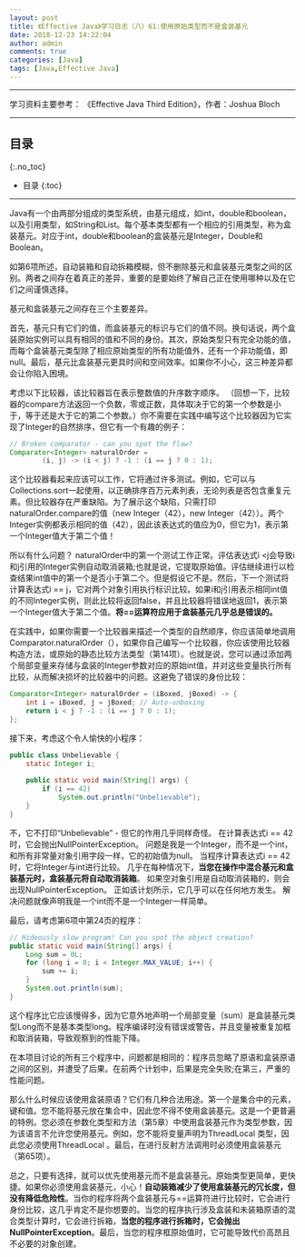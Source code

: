 ```yaml
---
layout: post
title: 《Effective Java》学习日志（八）61:使用原始类型而不是盒装基元
date: 2018-12-23 14:22:04
author: admin
comments: true
categories: [Java]
tags: [Java,Effective Java]
---
```




<!-- more -->

------

学习资料主要参考： 《Effective Java Third Edition》，作者：Joshua Bloch

------

## 目录

{:.no_toc}

* 目录
{:toc}
------

Java有一个由两部分组成的类型系统，由基元组成，如int，double和boolean，以及引用类型，如String和List。每个基本类型都有一个相应的引用类型，称为盒装基元。对应于int，double和boolean的盒装基元是Integer，Double和Boolean。

如第6项所述，自动装箱和自动拆箱模糊，但不删除基元和盒装基元类型之间的区别。两者之间存在着真正的差异，重要的是要始终了解自己正在使用哪种以及在它们之间谨慎选择。

基元和盒装基元之间存在三个主要差异。

首先，基元只有它们的值，而盒装基元的标识与它们的值不同。换句话说，两个盒装原始实例可以具有相同的值和不同的身份。其次，原始类型只有完全功能的值，而每个盒装基元类型除了相应原始类型的所有功能值外，还有一个非功能值，即null。最后，基元比盒装基元更具时间和空间效率。如果你不小心，这三种差异都会让你陷入困境。

考虑以下比较器，该比较器旨在表示整数值的升序数字顺序。 （回想一下，比较器的compare方法返回一个负数，零或正数，具体取决于它的第一个参数是小于，等于还是大于它的第二个参数。）你不需要在实践中编写这个比较器因为它实现了Integer的自然排序，但它有一个有趣的例子：

```java
// Broken comparator - can you spot the flaw?
Comparator<Integer> naturalOrder =
		(i, j) -> (i < j) ? -1 : (i == j ? 0 : 1);
```

这个比较器看起来应该可以工作，它将通过许多测试。例如，它可以与Collections.sort一起使用，以正确排序百万元素列表，无论列表是否包含重复元素。但比较器存在严重缺陷。为了展示这个缺陷，只需打印naturalOrder.compare的值（new Integer（42），new Integer（42））。两个Integer实例都表示相同的值（42），因此该表达式的值应为0，但它为1，表示第一个Integer值大于第二个值！

所以有什么问题？ naturalOrder中的第一个测试工作正常。评估表达式i <j会导致i和j引用的Integer实例自动取消装箱;也就是说，它提取原始值。评估继续进行以检查结果int值中的第一个是否小于第二个。但是假设它不是。然后，下一个测试将计算表达式i == j，它对两个对象引用执行标识比较。如果i和j引用表示相同int值的不同Integer实例，则此比较将返回false，并且比较器将错误地返回1，表示第一个Integer值大于第二个值。**将==运算符应用于盒装基元几乎总是错误的。**

在实践中，如果你需要一个比较器来描述一个类型的自然顺序，你应该简单地调用Comparator.naturalOrder（），如果你自己编写一个比较器，你应该使用比较器构造方法，或原始的静态比较方法类型（第14项）。也就是说，您可以通过添加两个局部变量来存储与盒装的Integer参数对应的原始int值，并对这些变量执行所有比较，从而解决损坏的比较器中的问题。这避免了错误的身份比较：

```java
Comparator<Integer> naturalOrder = (iBoxed, jBoxed) -> {
    int i = iBoxed, j = jBoxed; // Auto-unboxing
    return i < j ? -1 : (i == j ? 0 : 1);
};
```

接下来，考虑这个令人愉快的小程序：

```java
public class Unbelievable {
    static Integer i;
    
    public static void main(String[] args) {
        if (i == 42)
            System.out.println("Unbelievable");
    }
}
```

不，它不打印“Unbelievable” - 但它的作用几乎同样奇怪。 在计算表达式i == 42时，它会抛出NullPointerException。 问题是我是一个Integer，而不是一个int，和所有非常量对象引用字段一样，它的初始值为null。 当程序计算表达式i == 42时，它将Integer与int进行比较。 几乎在每种情况下，**当您在操作中混合基元和盒装基元时，盒装基元将自动取消装箱**。 如果空对象引用是自动取消装箱的，则会出现NullPointerException。 正如该计划所示，它几乎可以在任何地方发生。 解决问题就像声明我是一个int而不是一个Integer一样简单。

最后，请考虑第6项中第24页的程序：

```java
// Hideously slow program! Can you spot the object creation?
public static void main(String[] args) {
    Long sum = 0L;
    for (long i = 0; i < Integer.MAX_VALUE; i++) {
    	sum += i;
    }
    System.out.println(sum);
}
```

这个程序比它应该慢得多，因为它意外地声明一个局部变量（sum）是盒装基元类型Long而不是基本类型long。程序编译时没有错误或警告，并且变量被重复加框和取消装箱，导致观察到的性能下降。

在本项目讨论的所有三个程序中，问题都是相同的：程序员忽略了原语和盒装原语之间的区别，并遭受了后果。在前两个计划中，后果是完全失败;在第三，严重的性能问题。

那么什么时候应该使用盒装原语？它们有几种合法用途。第一个是集合中的元素，键和值。您不能将基元放在集合中，因此您不得不使用盒装基元。这是一个更普遍的特例。您必须在参数化类型和方法（第5章）中使用盒装基元作为类型参数，因为该语言不允许您使用基元。例如，您不能将变量声明为ThreadLocal <int>类型，因此您必须使用ThreadLocal <Integer>。最后，在进行反射方法调用时必须使用盒装基元（第65项）。

总之，只要有选择，就可以优先使用基元而不是盒装基元。原始类型更简单，更快捷。如果你必须使用盒装基元，小心！**自动装箱减少了使用盒装基元的冗长度，但没有降低危险性**。当你的程序将两个盒装基元与==运算符进行比较时，它会进行身份比较，这几乎肯定不是你想要的。当您的程序执行涉及盒装和未装箱原语的混合类型计算时，它会进行拆箱，**当您的程序进行拆箱时，它会抛出NullPointerException**。最后，当您的程序框原始值时，它可能导致代价高昂且不必要的对象创建。